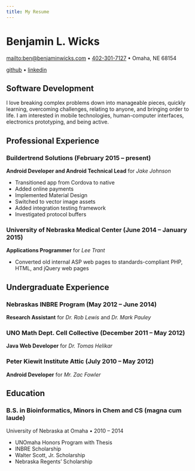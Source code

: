 ```yaml
---
title: My Resume
---
```


# Benjamin L. Wicks

<mailto:ben@benjaminwicks.com> • <a href="tel:+14023017127">402-301-7127</a> • Omaha, NE 68154

[github](https://github.com/benwicks) • [linkedin](https://www.linkedin.com/in/benjaminwicks/)

Software Development
---
I love breaking complex problems down into manageable pieces, quickly learning, overcoming challenges, relating to anyone, and bringing order to life. I am interested in mobile technologies, human-computer interfaces, electronics prototyping, and being active.

Professional Experience
---
### Buildertrend Solutions (February 2015 – present)
**Android Developer and Android Technical Lead** for *Jake Johnson*
- Transitioned app from Cordova to native
- Added online payments
- Implemented Material Design
- Switched to vector image assets
- Added integration testing framework
- Investigated protocol buffers

### University of Nebraska Medical Center (June 2014 – January 2015)
**Applications Programmer** for *Lee Trant*
- Converted old internal ASP web pages to standards-compliant PHP, HTML, and jQuery web pages

Undergraduate Experience
---
### Nebraskas INBRE Program (May 2012 – June 2014)
**Research Assistant** for *Dr. Rob Lewis* and *Dr. Mark Pauley*
### UNO Math Dept. Cell Collective (December 2011 – May 2012)
**Java Web Developer** for *Dr. Tomas Helikar*
### Peter Kiewit Institute Attic (July 2010 – May 2012)
**Android Developer** for *Mr. Zac Fowler*

Education
---
### B.S. in Bioinformatics, Minors in Chem and CS (magna cum laude)
University of Nebraska at Omaha • 2010 – 2014
- UNOmaha Honors Program with Thesis
- INBRE Scholarship
- Walter Scott, Jr. Scholarship
- Nebraska Regents’ Scholarship
